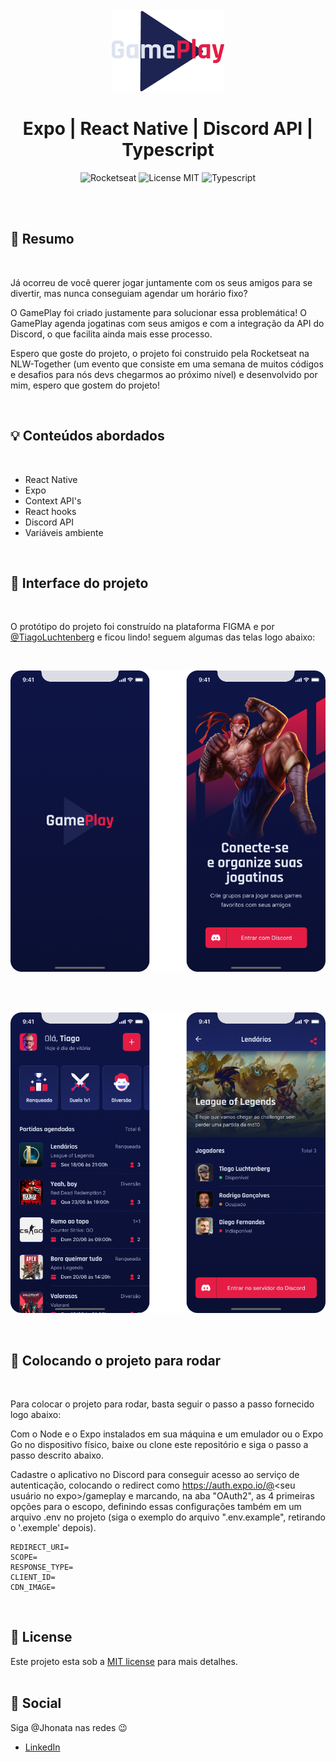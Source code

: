 <br />
<br />
<h1 align="center">
  <img alt="letmeask" src=".github/assets/gameplay-logo.png" width="180px" /> 
  <br />
  <br />
  Expo | React Native | Discord API | Typescript
</h1>

<p align="center">
  <img alt="Rocketseat" src="https://img.shields.io/badge/Created%20by%3A-Rocketseat-%236D5CCD" />
  <img alt="License MIT" src="https://img.shields.io/badge/License-MIT-%2398C611" />
  <img alt="Typescript" src="https://img.shields.io/badge/Main%20lenguage-Typescript-%232F74C0" /> <br />
</p> 
<br />
<br />

## :bookmark: Resumo
<br />

Já ocorreu de você querer jogar juntamente com os seus amigos para se divertir, mas nunca conseguiam agendar um horário fixo?

O GamePlay foi criado justamente para solucionar essa problemática! O GamePlay agenda jogatinas com seus amigos e com a integração da API do 
Discord, o que facilita ainda mais esse processo.

Espero que goste do projeto, o projeto foi construido pela Rocketseat na NLW-Together (um evento que consiste em uma semana de muitos códigos
e desafios para nós devs chegarmos ao próximo nível) e desenvolvido por mim, espero que gostem do projeto!

<br />

## :bulb: Conteúdos abordados
<br />

- React Native
- Expo
- Context API's
- React hooks
- Discord API
- Variáveis ambiente

<br />

## :eyes: Interface do projeto
<br />

O protótipo do projeto foi construído na plataforma FIGMA e por [@TiagoLuchtenberg](https://www.instagram.com/tiagoluchtenberg/) e ficou lindo! 
seguem algumas das telas logo abaixo:

<br />

<p align="center">
  <img alt="gameplay" src=".github/assets/gameplay-front.png" width="620px" /> 
</p>

<br />
<br />

<p align="center">
  <img alt="gameplay" src=".github/assets/gameplay-inside.png" width="620px" /> 
</p>

<br />


## :wrench: Colocando o projeto para rodar
<br />

Para colocar o projeto para rodar, basta seguir o passo a passo fornecido logo abaixo:

Com o Node e o Expo instalados em sua máquina e um emulador ou o Expo Go no dispositivo físico, baixe ou clone este repositório e siga o passo a passo descrito abaixo.

Cadastre o aplicativo no Discord para conseguir acesso ao serviço de autenticação, colocando o redirect como https://auth.expo.io/@<seu usuário no expo>/gameplay e marcando, na aba "OAuth2", as 4 primeiras opções para o escopo, definindo essas configurações também em um arquivo .env no projeto (siga o exemplo do arquivo ".env.example", retirando o '.exemple' depois).

```
REDIRECT_URI=
SCOPE=
RESPONSE_TYPE=
CLIENT_ID=
CDN_IMAGE=
```
<br />

## :memo: License

Este projeto esta sob a [MIT license](LICENSE) para mais detalhes.
<br />
<br />

## :wave: Social

Siga @Jhonata nas redes :wink:
<br />

- [LinkedIn](https://www.linkedin.com/in/jhonata-augusto-2301541b5/)
